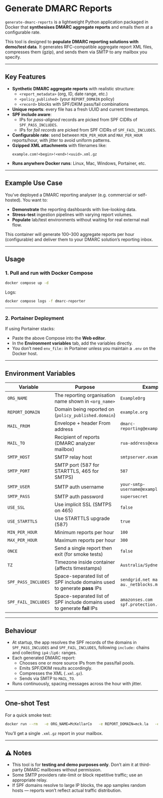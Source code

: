 # Generate DMARC Reports

`generate-dmarc-reports` is a lightweight Python application packaged in Docker that **synthesises DMARC aggregate reports** and emails them at a configurable rate.  

This tool is designed to **populate DMARC reporting solutions with demo/test data**. It generates RFC-compatible aggregate report XML files, compresses them (gzip), and sends them via SMTP to any mailbox you specify.  

---

## Key Features

- **Synthetic DMARC aggregate reports** with realistic structure:
  - `<report_metadata>` (org, ID, date range, etc.)
  - `<policy_published>` (your `REPORT_DOMAIN` policy)
  - `<record>` blocks with SPF/DKIM pass/fail combinations
- **Unique reports**: every file has a fresh UUID and current timestamps.
- **SPF include aware**:  
  - IPs for *pass-aligned* records are picked from SPF CIDRs of `SPF_PASS_INCLUDES`.  
  - IPs for *fail records* are picked from SPF CIDRs of `SPF_FAIL_INCLUDES`.  
- **Configurable rate**: send between `MIN_PER_HOUR` and `MAX_PER_HOUR` reports/hour, with jitter to avoid uniform patterns.
- **Gzipped XML attachments** with filenames like:  
  ```
  example.com!<begin>!<end>!<uuid>.xml.gz
  ```
- **Runs anywhere Docker runs**: Linux, Mac, Windows, Portainer, etc.

---

## Example Use Case

You’ve deployed a DMARC reporting analyser (e.g. commercial or self-hosted). You want to:  

- **Demonstrate** the reporting dashboards with live-looking data.  
- **Stress-test** ingestion pipelines with varying report volumes.  
- **Populate** lab/test environments without waiting for real external mail flow.  

This container will generate 100–300 aggregate reports per hour (configurable) and deliver them to your DMARC solution’s reporting inbox.

---

## Usage

### 1. Pull and run with Docker Compose

```bash
docker compose up -d
```

Logs:

```bash
docker compose logs -f dmarc-reporter
```

---

### 2. Portainer Deployment

If using Portainer stacks:  

- Paste the above Compose into the **Web editor**.  
- In the **Environment variables** tab, add the variables directly.  
- You don’t need `env_file:` in Portainer unless you maintain a `.env` on the Docker host.

---

## Environment Variables

| Variable             | Purpose                                                                 | Example                                                   |
|----------------------|-------------------------------------------------------------------------|-----------------------------------------------------------|
| `ORG_NAME`           | The reporting organisation name shown in `<org_name>`                   | `ExampleOrg`                                              |
| `REPORT_DOMAIN`      | Domain being reported on (`policy_published.domain`)                     | `example.org`                                                  |
| `MAIL_FROM`          | Envelope + header From address                                          | `dmarc-reporting@example.org`                                    |
| `MAIL_TO`            | Recipient of reports (DMARC analyzer mailbox)                           | `rua-address@example.com`                   |
| `SMTP_HOST`          | SMTP relay host                                                         | `smtpserver.example.org`                                        |
| `SMTP_PORT`          | SMTP port (587 for STARTTLS, 465 for SMTPS)                             | `587`                                                     |
| `SMTP_USER`          | SMTP auth username                                                      | `your-smtp-username@exampl.org`                                    |
| `SMTP_PASS`          | SMTP auth password                                                      | `supersecret`                                             |
| `USE_SSL`            | Use implicit SSL (SMTPS on 465)                                         | `false`                                                   |
| `USE_STARTTLS`       | Use STARTTLS upgrade (587)                                              | `true`                                                    |
| `MIN_PER_HOUR`       | Minimum reports per hour                                                | `100`                                                     |
| `MAX_PER_HOUR`       | Maximum reports per hour                                                | `300`                                                     |
| `ONCE`               | Send a single report then exit (for smoke tests)                        | `false`                                                   |
| `TZ`                 | Timezone inside container (affects timestamps)                          | `Australia/Sydney`                                        |
| `SPF_PASS_INCLUDES`  | Space-separated list of SPF include domains used to generate **pass** IPs | `sendgrid.net mailgun.org au._netblocks.mimecast.com`     |
| `SPF_FAIL_INCLUDES`  | Space-separated list of SPF include domains used to generate **fail** IPs | `amazonses.com spf.protection.outlook.com`                       |

---

## Behaviour

- At startup, the app resolves the SPF records of the domains in `SPF_PASS_INCLUDES` and `SPF_FAIL_INCLUDES`, following `include:` chains and collecting `ip4:`/`ip6:` ranges.  
- Each generated DMARC report:
  - Chooses one or more source IPs from the pass/fail pools.  
  - Emits SPF/DKIM results accordingly.  
  - Compresses the XML (`.xml.gz`).  
  - Sends via SMTP to `MAIL_TO`.  
- Runs continuously, spacing messages across the hour with jitter.  

---

## One-shot Test

For a quick smoke test:

```bash
docker run --rm   -e ORG_NAME=McKellarCo   -e REPORT_DOMAIN=mck.la   -e MAIL_FROM=dmarc-reports@mck.la   -e MAIL_TO=you@example.com   -e SMTP_HOST=smtp.example.com   -e SMTP_PORT=587   -e SMTP_USER=...   -e SMTP_PASS=...   -e ONCE=true   ghcr.io/smck83/generate-dmarc-reports:latest
```

You’ll get a single `.xml.gz` report in your mailbox.

---

## ⚠️ Notes

- This tool is for **testing and demo purposes only**. Don’t aim it at third-party DMARC mailboxes without permission.  
- Some SMTP providers rate-limit or block repetitive traffic; use an appropriate relay.  
- If SPF domains resolve to large IP blocks, the app samples random hosts — reports won’t reflect actual traffic distribution.  
